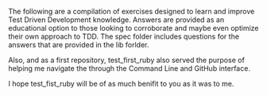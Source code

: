 The following are a compilation of exercises designed to learn and improve Test Driven Development knowledge. Answers are provided as an educational option to those looking to corroborate and maybe even optimize their own approach to TDD. The spec folder includes questions for the answers that are provided in the lib forlder. 

Also, and as a first repository, test_first_ruby also served the purpose of helping me navigate the through the Command Line and GitHub interface. 

I hope test_fist_ruby will be of as much benifit to you as it was to me.
